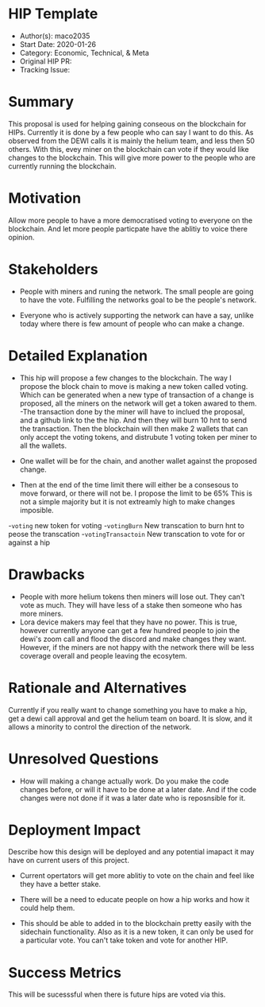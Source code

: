 
# HIP Template

- Author(s): maco2035
- Start Date: 2020-01-26
- Category: Economic, Technical, & Meta
- Original HIP PR: <!-- leave this empty; maintainer will fill in ID of this pull request -->
- Tracking Issue: <!-- leave this empty; maintainer will create a discussion issue -->

# Summary
[summary]: #summary

  This proposal is used for helping gaining conseous on the blockchain for HIPs. Currently it is done by a few people who can say I want to do this. As observed from the DEWI calls it is mainly the helium team, and less then 50 others. With this, evey miner on the blockchain can vote if they would like changes to the blockchain. This will give more power to the people who are currently running the blockchain.

# Motivation
[motivation]: #motivation

  Allow more people to have a more democratised voting to everyone on the blockchain. And let more people particpate have the ablitiy to voice there opinion. 

# Stakeholders
[stakeholders]: #stakeholders

* People with miners and runing the network. The small people are going to have the vote. Fulfilling the networks goal to be the people's network.

* Everyone who is actively supporting the network can have a say, unlike today where there is few amount of people who can make a change.

# Detailed Explanation
[detailed-explanation]: #detailed-explanation

- This hip will propose a few changes to the blockchain. The way I propose the block chain to move is making a new token called voting. Which can be generated when a new type of transaction of a change is proposed, all the miners on the network will get a token awared to them. 
 -The transaction done by the miner will have to inclued the proposal, and a github link to the the hip. And then they will burn 10 hnt to send the transaction. Then the blockchain will then make 2 wallets that can only accept the voting tokens, and distrubute 1 voting token per miner to all the wallets. 
  
- One wallet will be for the chain, and another wallet against the proposed change. 

- Then at the end of the time limit there will either be a consesous to move forward, or there will not be. I propose the limit to be 65% This is not a simple majority but it is not extreamly high to make changes imposible. 

-`voting` new token for voting
-`votingBurn` New transcation to burn hnt to peose the transcation
-`votingTransactoin` New transcation to vote for or against a hip

# Drawbacks
[drawbacks]: #drawbacks

- People with more helium tokens then miners will lose out. They can't vote as much. They will have less of a stake then someone who has more miners.
- Lora device makers may feel that they have no power. This is true, however currently anyone can get a few hundred people to join the dewi's zoom call and flood the discord and make changes they want. However, if the miners are not happy with the network there will be less coverage overall and people leaving the ecosytem.

# Rationale and Alternatives
[alternatives]: #rationale-and-alternatives

Currently if you really want to change something you have to make a hip, get a dewi call approval and get the helium team on board. It is slow, and it allows a minority to control the direction of the network.

# Unresolved Questions
[unresolved]: #unresolved-questions

- How will making a change actually work. Do you make the code changes before, or will it have to be done at a later date. And if the code changes were not done if it was a later date who is reposnsible for it.

# Deployment Impact
[deployment-impact]: #deployment-impact

Describe how this design will be deployed and any potential imapact it may have on
current users of this project.

- Current opertators will get more ablitiy to vote on the chain and feel like they have a better stake.

- There will be a need to educate people on how a hip works and how it could help them.

- This should be able to added in to the blockchain pretty easily with the sidechain functionality. Also as it is a new token, it can only be used for a particular vote. You can't take token and vote for another HIP.

# Success Metrics
[success-metrics]: #success-metrics
  
   This will be sucesssful when there is future hips are voted via this.
